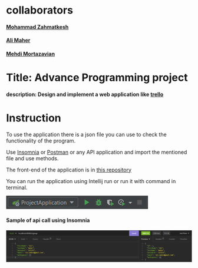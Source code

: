 # collaborators
#### [Mohammad Zahmatkesh](https://github.com/MsnzmT) <br>
#### [Ali Maher](https://github.com/aliiimaher) <br>
#### [Mehdi Mortazavian](https://github.com/mortazavian) <br>

# Title: Advance Programming project
#### description: Design and implement a web application like [trello](https://trello.com/)

# Instruction

To use the application there is a json file you can use to check the functionality of the program.

Use [Insomnia](https://insomnia.rest/) or [Postman](https://www.postman.com/) or any API application and import the mentioned file and use methods.

The front-end of the application is in [this repository](https://github.com/aliiimaher/Trello-Front-End)

You can run the application using Intellij run or run it with command in terminal.

![how to run](Screenshot%202022-07-11%20165751.png)

#### Sample of api call using Insomnia

![Sample of api call using Insomnia](Screenshot%202022-07-11%20170418.png)